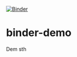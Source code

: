 [![Binder](https://mybinder.org/badge_logo.svg)](https://mybinder.org/v2/gh/k-rizi/binder-demo/HEAD)

# binder-demo
Dem sth
